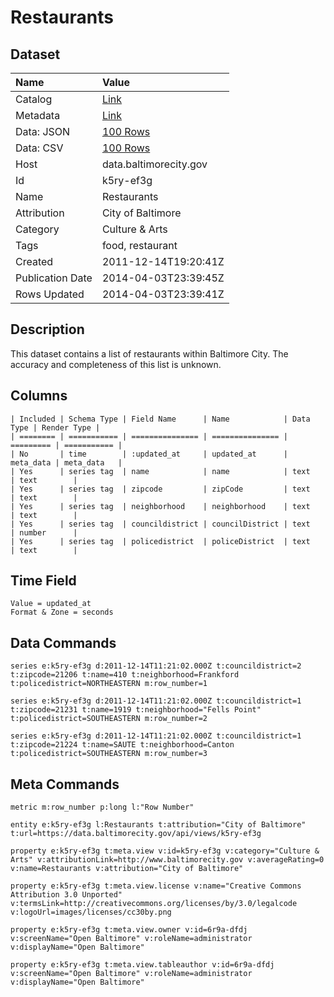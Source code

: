 # Restaurants

## Dataset

| Name | Value |
| :--- | :---- |
| Catalog | [Link](https://catalog.data.gov/dataset/restaurants-15baa) |
| Metadata | [Link](https://data.baltimorecity.gov/api/views/k5ry-ef3g) |
| Data: JSON | [100 Rows](https://data.baltimorecity.gov/api/views/k5ry-ef3g/rows.json?max_rows=100) |
| Data: CSV | [100 Rows](https://data.baltimorecity.gov/api/views/k5ry-ef3g/rows.csv?max_rows=100) |
| Host | data.baltimorecity.gov |
| Id | k5ry-ef3g |
| Name | Restaurants |
| Attribution | City of Baltimore |
| Category | Culture & Arts |
| Tags | food, restaurant |
| Created | 2011-12-14T19:20:41Z |
| Publication Date | 2014-04-03T23:39:45Z |
| Rows Updated | 2014-04-03T23:39:41Z |

## Description

This dataset contains a list of restaurants within Baltimore City. The accuracy and completeness of this list is unknown.

## Columns

```ls
| Included | Schema Type | Field Name      | Name            | Data Type | Render Type |
| ======== | =========== | =============== | =============== | ========= | =========== |
| No       | time        | :updated_at     | updated_at      | meta_data | meta_data   |
| Yes      | series tag  | name            | name            | text      | text        |
| Yes      | series tag  | zipcode         | zipCode         | text      | text        |
| Yes      | series tag  | neighborhood    | neighborhood    | text      | text        |
| Yes      | series tag  | councildistrict | councilDistrict | text      | number      |
| Yes      | series tag  | policedistrict  | policeDistrict  | text      | text        |
```

## Time Field

```ls
Value = updated_at
Format & Zone = seconds
```

## Data Commands

```ls
series e:k5ry-ef3g d:2011-12-14T11:21:02.000Z t:councildistrict=2 t:zipcode=21206 t:name=410 t:neighborhood=Frankford t:policedistrict=NORTHEASTERN m:row_number=1

series e:k5ry-ef3g d:2011-12-14T11:21:02.000Z t:councildistrict=1 t:zipcode=21231 t:name=1919 t:neighborhood="Fells Point" t:policedistrict=SOUTHEASTERN m:row_number=2

series e:k5ry-ef3g d:2011-12-14T11:21:02.000Z t:councildistrict=1 t:zipcode=21224 t:name=SAUTE t:neighborhood=Canton t:policedistrict=SOUTHEASTERN m:row_number=3
```

## Meta Commands

```ls
metric m:row_number p:long l:"Row Number"

entity e:k5ry-ef3g l:Restaurants t:attribution="City of Baltimore" t:url=https://data.baltimorecity.gov/api/views/k5ry-ef3g

property e:k5ry-ef3g t:meta.view v:id=k5ry-ef3g v:category="Culture & Arts" v:attributionLink=http://www.baltimorecity.gov v:averageRating=0 v:name=Restaurants v:attribution="City of Baltimore"

property e:k5ry-ef3g t:meta.view.license v:name="Creative Commons Attribution 3.0 Unported" v:termsLink=http://creativecommons.org/licenses/by/3.0/legalcode v:logoUrl=images/licenses/cc30by.png

property e:k5ry-ef3g t:meta.view.owner v:id=6r9a-dfdj v:screenName="Open Baltimore" v:roleName=administrator v:displayName="Open Baltimore"

property e:k5ry-ef3g t:meta.view.tableauthor v:id=6r9a-dfdj v:screenName="Open Baltimore" v:roleName=administrator v:displayName="Open Baltimore"
```